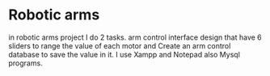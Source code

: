 # Robotic arms 
in robotic arms project I do 2 tasks.
arm control interface design that have 6 sliders to range the value of each motor and Create an arm control database to save the value in it.
I use Xampp and Notepad also Mysql programs.

